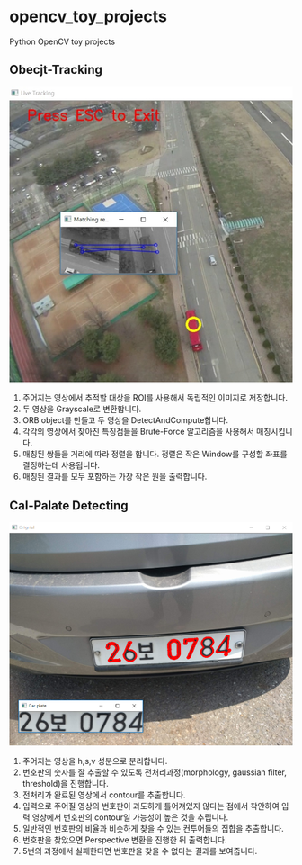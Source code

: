 # opencv_toy_projects

Python OpenCV toy projects

## Obecjt-Tracking

![Object-Tracking-1](/assets/images/object-tracking-1.jpg)  

1. 주어지는 영상에서 추적할 대상을 ROI를 사용해서 독립적인 이미지로 저장합니다.
2. 두 영상을 Grayscale로 변환합니다.
3. ORB object를 만들고 두 영상을 DetectAndCompute합니다.
4. 각각의 영상에서 찾아진 특징점들을 Brute-Force 알고리즘을 사용해서 매칭시킵니다.
5. 매칭된 쌍들을 거리에 따라 정렬을 합니다. 정렬은 작은 Window를 구성할 좌표를 결정하는데 사용됩니다.
6. 매칭된 결과를 모두 포함하는 가장 작은 원을 출력합니다.

## Cal-Palate Detecting

![car-palate-detecting-1](/assets/images/car-palate-detecting-1.jpg)  

1. 주어지는 영상을 h,s,v 성분으로 분리합니다.
2. 번호판의 숫자를 잘 추출할 수 있도록 전처리과정(morphology, gaussian filter, threshold)을 진행합니다.
3. 전처리가 완료된 영상에서 contour를 추출합니다.
4. 입력으로 주어질 영상의 번호판이 과도하게 틀어져있지 않다는 점에서 착안하여 입력 영상에서 번호판의 contour일 가능성이 높은 것을 추립니다.
5. 일반적인 번호판의 비율과 비슷하게 찾을 수 있는 컨투어들의 집합을 추출합니다.
6. 번호판을 찾았으면 Perspective 변환을 진행한 뒤 출력합니다.
7. 5번의 과정에서 실패한다면 번호판을 찾을 수 없다는 결과를 보여줍니다.

